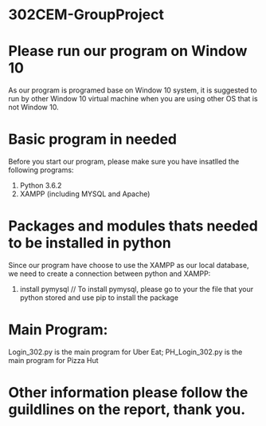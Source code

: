 # 302CEM-GroupProject

# Please run our program on Window 10
As our program is programed base on Window 10 system, it is suggested to run by other Window 10 virtual machine when you are using other OS that is not Window 10.

# Basic program in needed
Before you start our program, please make sure you have insatlled the following programs:
  1. Python 3.6.2
  2. XAMPP (including MYSQL and Apache)
  
# Packages and modules thats needed to be installed in python
Since our program have choose to use the XAMPP as our local database, we need to create a connection between python and XAMPP:
  1. install pymysql
  // To install pymysql, please go to your the file that your python stored and use pip to install the package

# Main Program:
  Login_302.py is the main program for Uber Eat; 
  PH_Login_302.py is the main program for Pizza Hut

# Other information please follow the guildlines on the report, thank you.

